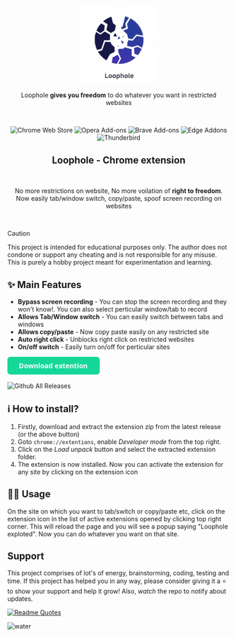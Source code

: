 
<p align="center"><a target="_blank" rel="noreferrer noopener"><img width="35%" alt="F**k Neocollab extension" src="/Loophole.png"></a></p>
<p align="center">Loophole <strong>gives you freedom</strong> to do whatever you want in restricted websites</strong></p>
<br/>
<p align="center"><a rel="noreferrer noopener" "><img alt="Chrome Web Store" src="https://img.shields.io/badge/Chrome-141e24.svg?&style=for-the-badge&logo=google-chrome&logoColor=white"></a>
<a rel="noreferrer noopener"><img alt="Opera Add-ons" src="https://img.shields.io/badge/Opera-141e24.svg?&style=for-the-badge&logo=opera&logoColor=white"></a>
<a rel="noreferrer noopener"><img alt="Brave Add-ons" src="https://img.shields.io/badge/Brave-141e24.svg?&style=for-the-badge&logo=brave&logoColor=white"></a>
<a rel="noreferrer noopener"><img alt="Edge Addons" src="https://img.shields.io/badge/Edge-141e24.svg?&style=for-the-badge&logo=microsoft-edge&logoColor=white"></a>
<a el="noreferrer noopener"><img alt="Thunderbird" src="https://img.shields.io/badge/Thunderbird-141e24.svg?&style=for-the-badge&logo=thunderbird&logoColor=white"></a>

<h2 align="center">Loophole - Chrome extension</h2>
<br/>
<p align="center">No more restrictions on website, No more voilation of <strong>right to freedom</strong>. Now easily tab/window switch, copy/paste, spoof screen recording on websites</p>
<br/>    



> [!CAUTION]
> This project is intended for educational purposes only. The author does not condone or support any cheating and is not responsible for any misuse. This is purely a hobby project meant for experimentation and learning.



## ✨ Main Features

- **Bypass screen recording** - You can stop the screen recording and they won't know!. You can also select perticular window/tab to record
- **Allows Tab/Window switch** - You can easily switch between tabs and windows
- **Allows copy/paste** - Now copy paste easily on any restricted site
- **Auto right click** - Unblocks right click on restricted websites
- **On/off switch** - Easily turn on/off for perticular sites


<a href="https://github.com/ErrorxCode/Loophole/releases/download/1.0/Loophole-v1.zip"><img alt="Download extention" height=40 src="https://github.com/ErrorxCode/FkNeo/blob/main/button.png"></a>

![Github All Releases](https://img.shields.io/github/downloads/ErrorxCode/Loophole/total?label=Downloads&logo=download)

## ℹ️ How to install?
1. Firstly, download and extract the extension zip from the latest release (or the above button)
2. Goto `chrome://extentions`, enable *Developer mode* from the top right.
3. Click on the *Load unpack* button and select the extracted extension folder.
4. The extension is now installed. Now you can activate the extension for any site by clicking on the extension icon



## 🧑‍💻 Usage
On the site on which you want to tab/switch or copy/paste etc, click on the extension icon in the list of active extensions opened by clicking top right corner. This will reload the page and you will see
a popup saying "Loophole exploted". Now you can do whatever you want on that site.



## Support
This project comprises of lot's of energy, brainstorming, coding, testing and time. If this project has helped you in any way, please consider giving it a ⭐ to show your support and help it grow! Also, *watch* the repo to notify about updates.

[![Readme Quotes](https://quotes-github-readme.vercel.app/api?type=horizontal&theme=dracula)](https://github.com/piyushsuthar/github-readme-quotes)


![water](https://raw.githubusercontent.com/mayhemantt/mayhemantt/Update/svg/Bottom.svg)
